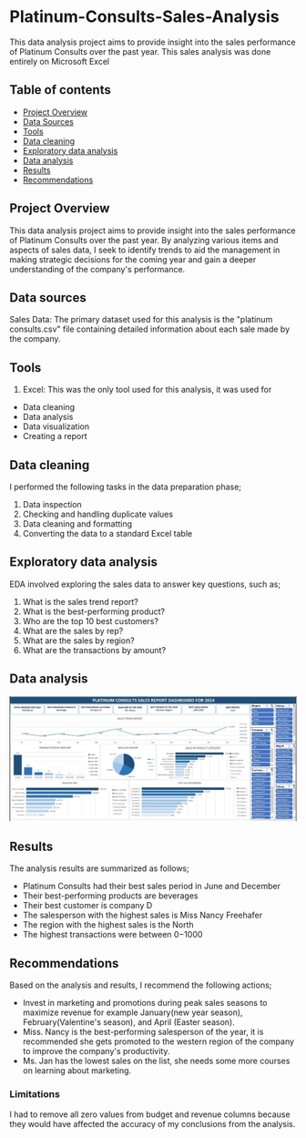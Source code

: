 # Platinum-Consults-Sales-Analysis
This data analysis project aims to provide insight into the sales performance of Platinum Consults over the past year.  This sales analysis was done entirely on Microsoft Excel

## Table of contents

- [Project Overview](#project-overview)
- [Data Sources](#data-sources)
- [Tools](#tools)
- [Data cleaning](#data-cleaning)
- [Exploratory data analysis](#exploratory-data-analysis)
- [Data analysis](#data-analysis)
- [Results](#results)
- [Recommendations](#recommendations)



## Project Overview

This data analysis project aims to provide insight into the sales performance of Platinum Consults over the past year. By analyzing various items and aspects of sales data, I seek to identify trends to aid the management in making strategic decisions for the coming year and gain a deeper understanding of the company's performance.

## Data sources

Sales Data: The primary dataset used for this analysis is the "platinum consults.csv" file containing detailed information about each sale made by the company.

## Tools

1. Excel: This was the only tool used for this analysis, it was used for

 - Data cleaning
 - Data analysis
 - Data visualization
 - Creating a report

## Data cleaning

I performed the following tasks in the data preparation phase;

1. Data inspection
2. Checking and handling duplicate values
3. Data cleaning and formatting
4. Converting the data to a standard Excel table

## Exploratory data analysis

EDA involved exploring the sales data to answer key questions, such as;

1. What is the sales trend report?
2. What is the best-performing product?
3. Who are the top 10 best customers?
4. What are the sales by rep?
5. What are the sales by region?
6. What are the transactions by amount?

## Data analysis 
 
 ![EXCEL PROJECT](https://github.com/calfav/Platinum-Consults-Sales-Analysis/blob/main/Platinum%20Consults%20sales%20dashboard.JPG)


## Results

The analysis results are summarized as follows;

 - Platinum Consults had their best sales period in June and December
 - Their best-performing products are beverages
 - Their best customer is company D
 - The salesperson with the highest sales is Miss Nancy Freehafer
 - The region with the highest sales is the North 
 - The highest transactions were between 0$-1000$

## Recommendations

Based on the analysis and results, I recommend the following actions;

 - Invest in marketing and promotions during peak sales seasons to maximize revenue for example January(new year season), February(Valentine's season), and April (Easter season).
 - Miss. Nancy is the best-performing salesperson of the year, it is recommended she gets promoted to the western region of the company to improve the company's productivity.
 - Ms. Jan has the lowest sales on the list, she needs some more courses on learning about marketing.

### Limitations

I had to remove all zero values from budget and revenue columns because they would have affected the accuracy of my conclusions from the analysis. 
